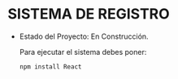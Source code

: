 <H1> SISTEMA DE REGISTRO</H1>

- Estado del Proyecto: En Construcción.

  Para ejecutar el sistema debes poner:

  ```npm install React```
